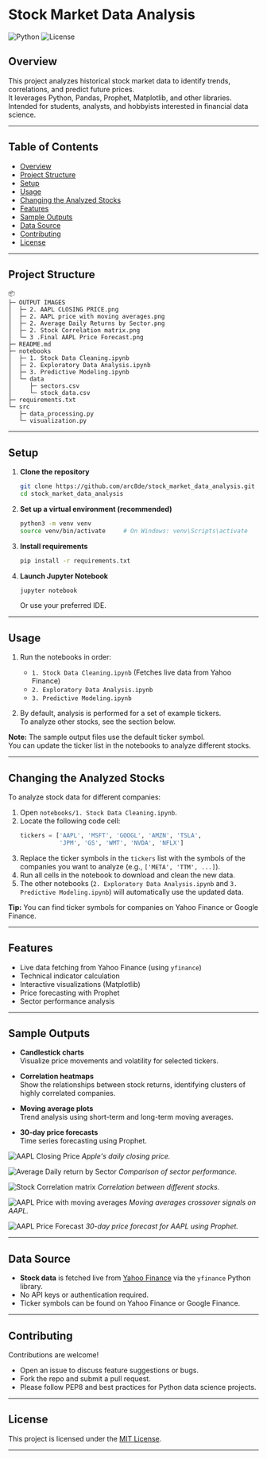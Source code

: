 # Stock Market Data Analysis

![Python](https://img.shields.io/badge/python-3.8%2B-blue)
![License](https://img.shields.io/github/license/arc8de/stock_market_data_analysis)

## Overview

This project analyzes historical stock market data to identify trends, correlations, and predict future prices.  
It leverages Python, Pandas, Prophet, Matplotlib, and other libraries.  
Intended for students, analysts, and hobbyists interested in financial data science.

---

## Table of Contents

- [Overview](#overview)
- [Project Structure](#project-structure)
- [Setup](#setup)
- [Usage](#usage)
- [Changing the Analyzed Stocks](#changing-the-analyzed-stocks)
- [Features](#features)
- [Sample Outputs](#sample-outputs)
- [Data Source](#data-source)
- [Contributing](#contributing)
- [License](#license)

---

## Project Structure

```
📦 
├─ OUTPUT IMAGES
│  ├─ 2. AAPL CLOSING PRICE.png
│  ├─ 2. AAPL price with moving averages.png
│  ├─ 2. Average Daily Returns by Sector.png
│  ├─ 2. Stock Correlation matrix.png
│  └─ 3 .Final AAPL Price Forecast.png
├─ README.md
├─ notebooks
│  ├─ 1. Stock Data Cleaning.ipynb
│  ├─ 2. Exploratory Data Analysis.ipynb
│  ├─ 3. Predictive Modeling.ipynb
│  └─ data
│     ├─ sectors.csv
│     └─ stock_data.csv
├─ requirements.txt
└─ src
   ├─ data_processing.py
   └─ visualization.py
```

---

## Setup

1. **Clone the repository**
   ```sh
   git clone https://github.com/arc8de/stock_market_data_analysis.git
   cd stock_market_data_analysis
   ```

2. **Set up a virtual environment (recommended)**
   ```sh
   python3 -m venv venv
   source venv/bin/activate     # On Windows: venv\Scripts\activate
   ```

3. **Install requirements**
   ```sh
   pip install -r requirements.txt
   ```

4. **Launch Jupyter Notebook**
   ```sh
   jupyter notebook
   ```
   Or use your preferred IDE.

---

## Usage

1. Run the notebooks in order:
   - `1. Stock Data Cleaning.ipynb` (Fetches live data from Yahoo Finance)
   - `2. Exploratory Data Analysis.ipynb`
   - `3. Predictive Modeling.ipynb`

2. By default, analysis is performed for a set of example tickers.  
   To analyze other stocks, see the section below.

**Note:** The sample output files use the default ticker symbol.  
You can update the ticker list in the notebooks to analyze different stocks.

---

## Changing the Analyzed Stocks

To analyze stock data for different companies:

1. Open `notebooks/1. Stock Data Cleaning.ipynb`.
2. Locate the following code cell:
   ```python
   tickers = ['AAPL', 'MSFT', 'GOOGL', 'AMZN', 'TSLA', 
              'JPM', 'GS', 'WMT', 'NVDA', 'NFLX']
   ```
3. Replace the ticker symbols in the `tickers` list with the symbols of the companies you want to analyze (e.g., `['META', 'TTM', ...]`).
4. Run all cells in the notebook to download and clean the new data.
5. The other notebooks (`2. Exploratory Data Analysis.ipynb` and `3. Predictive Modeling.ipynb`) will automatically use the updated data.

**Tip:** You can find ticker symbols for companies on Yahoo Finance or Google Finance.

---

## Features

- Live data fetching from Yahoo Finance (using `yfinance`)
- Technical indicator calculation
- Interactive visualizations (Matplotlib)
- Price forecasting with Prophet
- Sector performance analysis

---

## Sample Outputs

- **Candlestick charts**  
  Visualize price movements and volatility for selected tickers.

- **Correlation heatmaps**  
  Show the relationships between stock returns, identifying clusters of highly correlated companies.

- **Moving average plots**  
  Trend analysis using short-term and long-term moving averages.

- **30-day price forecasts**  
  Time series forecasting using Prophet.

![AAPL Closing Price](https://github.com/user-attachments/assets/d0b52ac7-f863-4b74-a659-fc33c2baaa97)
*Apple's daily closing price.*

![Average Daily return by Sector](https://github.com/user-attachments/assets/68746489-d8ea-48fa-8928-771ac83ae7e5)
*Comparison of sector performance.*

![Stock Correlation matrix](https://github.com/user-attachments/assets/0f9c5fc6-3a93-4b52-9a41-04984085127a)
*Correlation between different stocks.*

![AAPL Price with moving averages](https://github.com/user-attachments/assets/eaa92fd1-5043-4f22-9c5f-bd73978c37c5)
*Moving averages crossover signals on AAPL.*

![AAPL Price Forecast](https://github.com/user-attachments/assets/011b73f5-c47e-46e0-b76d-066a8b93a7f0)
*30-day price forecast for AAPL using Prophet.*

---

## Data Source

- **Stock data** is fetched live from [Yahoo Finance](https://finance.yahoo.com) via the `yfinance` Python library.
- No API keys or authentication required.
- Ticker symbols can be found on Yahoo Finance or Google Finance.

---

## Contributing

Contributions are welcome!
- Open an issue to discuss feature suggestions or bugs.
- Fork the repo and submit a pull request.
- Please follow PEP8 and best practices for Python data science projects.

---

## License

This project is licensed under the [MIT License](LICENSE).

---
